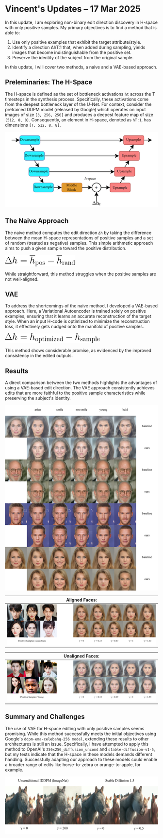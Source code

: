 #  Vincent's Updates – 17 Mar 2025 

In this update, I am exploring non-binary edit direction discovery in H-space with only positive samples. My primary objectives is to find a method that is able to:
1. Use only positive examples that exhibit the target attribute/style.
2. Identify a direction ΔhT:1 that, when added during sampling, yields images that become indistinguishable from the positive set.
3. Preserve the identity of the subject from the original sample.

In this update, I will cover two methods, a naive and a VAE-based approach.

## Preleminaries: The H-Space
The H-space is defined as the set of bottleneck activations `ht` across the T timesteps in the synthesis process. Specifically, these activations come from the deepest bottleneck layer of the U-Net. For context, consider the pretrained DDPM model (released by Google) which operates on input images of size `[3, 256, 256]` and produces a deepest feature map of size `[512, 8, 8]`. Consequently, an element in H-space, denoted as `hT:1`, has dimensions `[T, 512, 8, 8]`.

![h_space](/ra/updates_25_03_17/h_space.png)

## The Naive Approach
The naive method computes the edit direction `Δh` by taking the difference between the mean H-space representations of positive samples and a set of random (treated as negative) samples. This simple arithmetic approach aims to push a given sample toward the positive distribution.

![baseline_eq](/ra/updates_25_03_17/baseline_eq.png)

While straightforward, this method struggles when the positive samples are not well-aligned.

## VAE
To address the shortcomings of the naive method, I developed a VAE-based approach. Here, a Variational Autoencoder is trained solely on positive examples, ensuring that it learns an accurate reconstruction of the target style. When an input H-code is optimized to minimize the reconstruction loss, it effectively gets nudged onto the manifold of positive samples.

![vae_eq](/ra/updates_25_03_17/vae_eq.png)

This method shows considerable promise, as evidenced by the improved consistency in the edited outputs.

## Results

A direct comparison between the two methods highlights the advantages of using a VAE-based edit direction. The VAE approach consistently achieves edits that are more faithful to the positive sample characteristics while preserving the subject's identity.

![comparison_grid](/ra/updates_25_03_17/comparison_grid.png)

| Aligned Faces: |
|---|
| ![aligned_faces](/ra/updates_25_03_17/aligned_faces.png) |

| Unaligned Faces: |
|---|
| ![unaligned_faces](/ra/updates_25_03_17/unaligned_faces.png) |

## Summary and Challenges
The use of VAE for H-space editing with only positive samples seems promising. While this method successfully meets the initial objectives using Google's `ddpm-ema-celebahq-256 model`, extending these results to other architectures is still an issue. Specifically, I have attempted to apply this method to OpenAI's `256x256_diffusion_uncond` and `stable-diffusion-v1-5`, but my tests indicate that the H-space in these models demands different handling. Successfully adapting our approach to these models could enable a broader range of edits like horse-to-zebra or orange-to-apple, for example.

![horse2zebra](/ra/updates_25_03_17/horse2zebra.png)